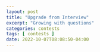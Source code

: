 ```yaml
---
layout: post
title: "Upgrade from Interview"
excerpt: "Growing with questions"
categories: contests
tags: [ contests ]
date: 2022-10-07T08:08:50-04:00
---
```



